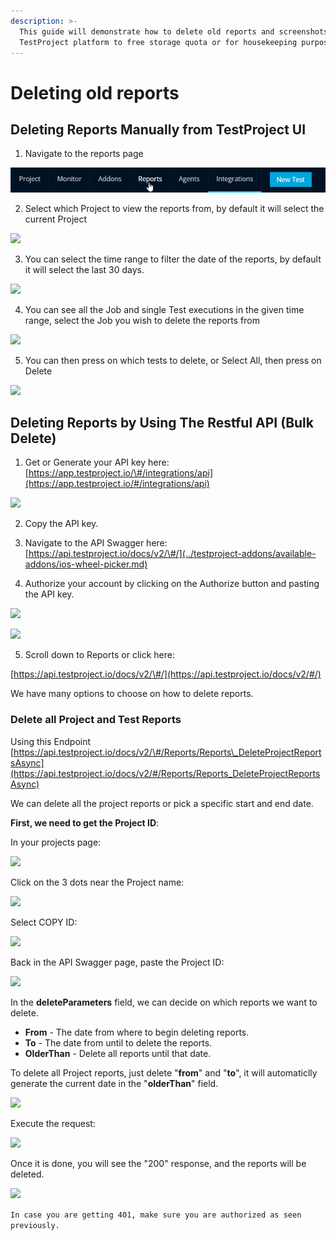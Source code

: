 ```yaml
---
description: >-
  This guide will demonstrate how to delete old reports and screenshots from
  TestProject platform to free storage quota or for housekeeping purposes
---
```


# Deleting old reports

## Deleting Reports Manually from TestProject UI

1. Navigate to the reports page

![](../.gitbook/assets/image%20%28166%29%20%281%29%20%281%29.png)

2.  Select which Project to view the reports from, by default it will select the current Project

![](../.gitbook/assets/image%20%28220%29.png)

3. You can select the time range to filter the date of the reports, by default it will select the last 30 days.

![](../.gitbook/assets/image%20%28192%29.png)

4. You can see all the Job and single Test executions in the given time range, select the Job you wish to delete the reports from



![](../.gitbook/assets/image%20%28156%29.png)

5. You can then press on which tests to delete, or Select All, then press on Delete

![](../.gitbook/assets/image%20%28171%29.png)



## Deleting Reports by Using The Restful API \(Bulk Delete\)

1. Get or Generate your API key here: [https://app.testproject.io/\#/integrations/api](https://app.testproject.io/#/integrations/api)

![](../.gitbook/assets/image%20%28126%29.png)

2. Copy the API key.

3. Navigate to the API Swagger here: [https://api.testproject.io/docs/v2/\#/](../testproject-addons/available-addons/ios-wheel-picker.md)

4. Authorize your account by clicking on the Authorize button and pasting the API key.

![](../.gitbook/assets/image%20%28135%29.png)

![](../.gitbook/assets/image%20%28223%29.png)



5. Scroll down to Reports or click here: 

[https://api.testproject.io/docs/v2/\#/](https://api.testproject.io/docs/v2/#/)

We have many options to choose on how to delete reports.

### Delete all Project and Test Reports

Using this Endpoint [https://api.testproject.io/docs/v2/\#/Reports/Reports\_DeleteProjectReportsAsync](https://api.testproject.io/docs/v2/#/Reports/Reports_DeleteProjectReportsAsync)

We can delete all the project reports or pick a specific start and end date.

**First, we need to get the Project ID**:

In your projects page:

![](../.gitbook/assets/image%20%28147%29.png)

Click on the 3 dots near the Project name:



![](../.gitbook/assets/image%20%28222%29.png)

Select COPY ID:

![](../.gitbook/assets/image%20%28178%29.png)



Back in the API Swagger page, paste the Project ID:

![](../.gitbook/assets/image%20%28107%29.png)

In the **deleteParameters** field, we can decide on which reports we want to delete.

* **From** - The date from where to begin deleting reports.
* **To** - The date from until to delete the reports.
* **OlderThan** - Delete all reports until that date.

To delete all Project reports, just delete "**from**" and "**to**", it will automaticlly generate the current date in the "**olderThan**" field.

![](../.gitbook/assets/image%20%2872%29.png)



Execute the request:

![](../.gitbook/assets/image%20%28130%29.png)

Once it is done, you will see the "200" response, and the reports will be deleted.

![](../.gitbook/assets/image%20%2889%29.png)

`In case you are getting 401, make sure you are authorized as seen previously.`



